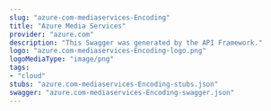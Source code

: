 ```yaml
---
slug: "azure-com-mediaservices-Encoding"
title: "Azure Media Services"
provider: "azure.com"
description: "This Swagger was generated by the API Framework."
logo: "azure.com-mediaservices-Encoding-logo.png"
logoMediaType: "image/png"
tags:
- "cloud"
stubs: "azure.com-mediaservices-Encoding-stubs.json"
swagger: "azure.com-mediaservices-Encoding-swagger.json"
---
```

